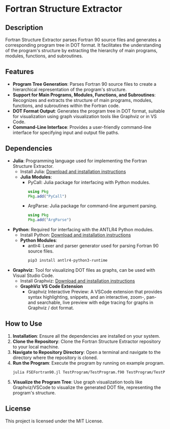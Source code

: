# Fortran Structure Extractor

## Description
Fortran Structure Extractor parses Fortran 90 source files and generates a corresponding program tree in DOT format. It facilitates the understanding of the program's structure by extracting the hierarchy of main programs, modules, functions, and subroutines.

## Features
- **Program Tree Generation**: Parses Fortran 90 source files to create a hierarchical representation of the program's structure.
- **Support for Main Programs, Modules, Functions, and Subroutines**: Recognizes and extracts the structure of main programs, modules, functions, and subroutines within the Fortran code.
- **DOT Format Output**: Generates the program tree in DOT format, suitable for visualization using graph visualization tools like Graphviz or in VS Code.
- **Command-Line Interface**: Provides a user-friendly command-line interface for specifying input and output file paths.

## Dependencies
- **Julia**: Programming language used for implementing the Fortran Structure Extractor.
  - Install Julia: [Download and installation instructions](https://julialang.org/downloads/)
  - **Julia Modules**:
    - PyCall: Julia package for interfacing with Python modules.
      ```julia
      using Pkg
      Pkg.add("PyCall")
      ```
    - ArgParse: Julia package for command-line argument parsing.
      ```julia
      using Pkg
      Pkg.add("ArgParse")
      ```
- **Python**: Required for interfacing with the ANTLR4 Python modules.
  - Install Python: [Download and installation instructions](https://www.python.org/downloads/)
  - **Python Modules**:
    - antlr4: Lexer and parser generator used for parsing Fortran 90 source files.
      ```bash
      pip3 install antlr4-python3-runtime
      ```
- **Graphviz**: Tool for visualizing DOT files as graphs, can be used with Visual Studio Code.
  - Install Graphviz: [Download and installation instructions](https://graphviz.org/download/)
  - **GraphViz VS Code Extension**
    - Graphviz Interactive Preview: A VSCode extension that provides syntax highlighting, snippets, and an interactive, zoom-, pan- and searchable, live preview with edge tracing for graphs in Graphviz / dot format.

## How to Use
1. **Installation**: Ensure all the dependencies are installed on your system.
2. **Clone the Repository**: Clone the Fortran Structure Extractor repository to your local machine.
3. **Navigate to Repository Directory**: Open a terminal and navigate to the directory where the repository is cloned.
4. **Run the Program**: Execute the program by running on example program.
   ```bash
   julia FSEFortran90.jl TestProgram/TestProgram.f90 TestProgram/TestProgramStructure.dot
5. **Visualize the Program Tree**: Use graph visualization tools like Graphviz/VSCode to visualize the generated DOT file, representing the program's structure.

## License
This project is licensed under the MIT License.
